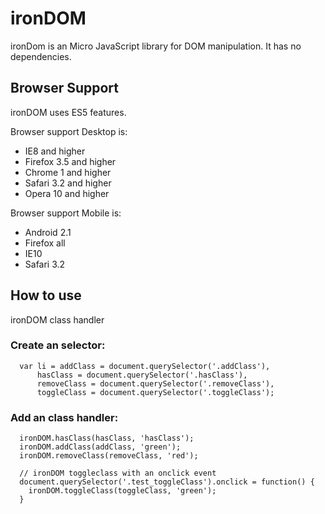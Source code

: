 ironDOM
=======

ironDom is an Micro JavaScript library for DOM manipulation. It has no dependencies.

## Browser Support
ironDOM uses ES5 features.

Browser support Desktop is:
- IE8 and higher
- Firefox 3.5 and higher
- Chrome 1 and higher
- Safari 3.2 and higher
- Opera 10 and higher

Browser support Mobile is:
- Android 2.1
- Firefox all
- IE10
- Safari 3.2



## How to use

ironDOM class handler

### Create an selector:
```
  var li = addClass = document.querySelector('.addClass'),
      hasClass = document.querySelector('.hasClass'),
      removeClass = document.querySelector('.removeClass'),
      toggleClass = document.querySelector('.toggleClass');
```

### Add an class handler:
```
  ironDOM.hasClass(hasClass, 'hasClass');
  ironDOM.addClass(addClass, 'green');
  ironDOM.removeClass(removeClass, 'red');
  
  // ironDOM toggleclass with an onclick event
  document.querySelector('.test_toggleClass').onclick = function() {
    ironDOM.toggleClass(toggleClass, 'green');
  }
```
